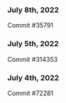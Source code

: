 ### July 8th, 2022

Commit #35791

### July 5th, 2022

Commit #314353


### July 4th, 2022

Commit #72281

